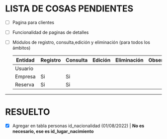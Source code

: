 # LISTA DE COSAS PENDIENTES

- [ ] Pagina para clientes
- [ ] Funcionalidad de paginas de detalles
- [ ] Módulos de registro, consulta,edición y eliminación (para todos los ámbitos)

  Entidad | Registro | Consulta | Edición | Eliminación | Observaciones
  ------- | -------- | -------- | ------- | ----------- | -------------
  Usuario |          |          |         |             |
  Empresa |    Si    |    Si    |         |             |
  Reserva |    Si    |    Si    |         |             |
 
--------------------------------------------------------------------------------

# RESUELTO

- [x] Agregar en tabla personas id_nacionalidad (01/08/2022) | **No es necesario, ese es id_lugar_nacimiento**
